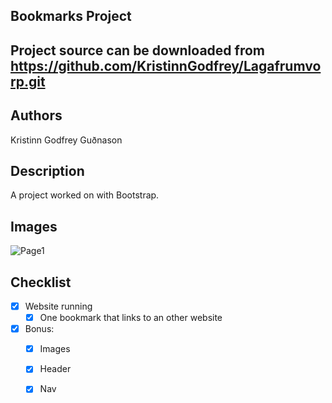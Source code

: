 Bookmarks Project
---
Project source can be downloaded from https://github.com/KristinnGodfrey/Lagafrumvorp.git
---
Authors
---
Kristinn Godfrey Guðnason

Description 
---
A project worked on with Bootstrap.

Images
---
![Page1](https://i.imgur.com/hkisfpe.png)

Checklist
---
- [x] Website running
  - [x] One bookmark that links to an other website 
- [x] Bonus:
  - [x] Images
  - [x] Header
  - [x] Nav
  